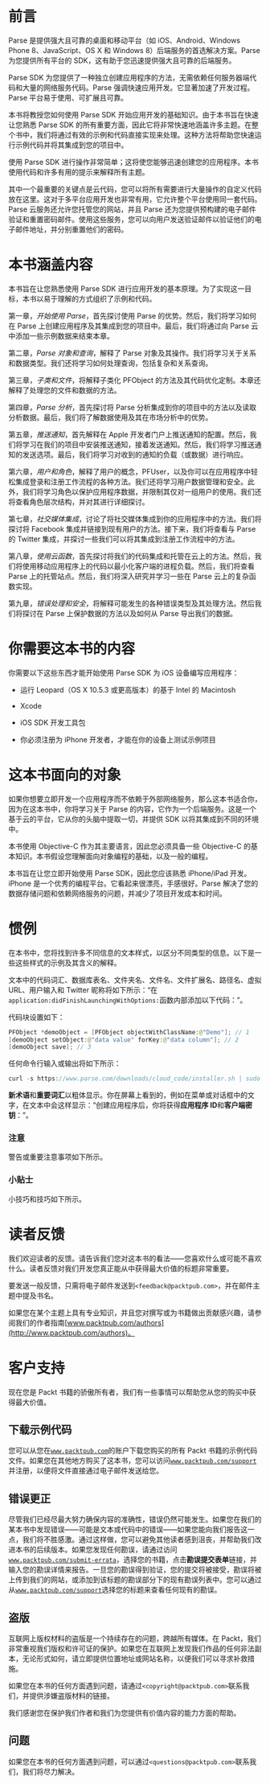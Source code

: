# 前言

Parse 是提供强大且可靠的桌面和移动平台（如 iOS、Android、Windows Phone 8、JavaScript、OS X 和 Windows 8）后端服务的首选解决方案。Parse 为您提供所有平台的 SDK，这有助于您迅速提供强大且可靠的后端服务。

Parse SDK 为您提供了一种独立创建应用程序的方法，无需依赖任何服务器端代码和大量的网络服务代码。Parse 强调快速应用开发。它显著加速了开发过程。Parse 平台易于使用、可扩展且可靠。

本书将教授您如何使用 Parse SDK 开始应用开发的基础知识。由于本书旨在快速让您熟悉 Parse SDK 的所有重要方面，因此它将非常快速地涵盖许多主题。在整个书中，我们将通过有效的示例和代码直接实现来处理。这种方法将帮助您快速运行示例代码并将其集成到您的项目中。

使用 Parse SDK 进行操作非常简单；这将使您能够迅速创建您的应用程序。本书使用代码和许多有用的提示来解释所有主题。

其中一个最重要的关键点是云代码，您可以将所有需要进行大量操作的自定义代码放在这里。这对于多平台应用开发也非常有用，它允许整个平台使用同一套代码。Parse 云服务还允许您托管您的网站，并且 Parse 还为您提供预构建的电子邮件验证和重置密码邮件。使用这些服务，您可以向用户发送验证邮件以验证他们的电子邮件地址，并分别重置他们的密码。

# 本书涵盖内容

本书旨在让您熟悉使用 Parse SDK 进行应用开发的基本原理。为了实现这一目标，本书以易于理解的方式组织了示例和代码。

第一章，*开始使用 Parse*，首先探讨使用 Parse 的优势。然后，我们将学习如何在 Parse 上创建应用程序及其集成到您的项目中。最后，我们将通过向 Parse 云中添加一些示例数据来结束本章。

第二章，*Parse 对象和查询*，解释了 Parse 对象及其操作。我们将学习关于关系和数据类型。我们还将学习如何处理查询，包括复杂和关系查询。

第三章，*子类和文件*，将解释子类化 PFObject 的方法及其代码优化定制。本章还解释了处理您的文件和数据的方法。

第四章，*Parse 分析*，首先探讨将 Parse 分析集成到你的项目中的方法以及读取分析数据。最后，我们将了解数据使用及其在市场分析中的优势。

第五章，*推送通知*，首先解释在 Apple 开发者门户上推送通知的配置。然后，我们将学习在我们的项目中安装推送通知，接着发送通知。然后，我们将学习推送通知的发送选项。最后，我们将学习对收到的通知的负载（或数据）进行响应。

第六章，*用户和角色*，解释了用户的概念，PFUser，以及你可以在应用程序中轻松集成登录和注册工作流程的各种方法。我们还将学习用户数据管理和安全。此外，我们将学习角色以保护应用程序数据，并限制其仅对一组用户的使用。我们还将查看角色层次结构，并对其进行详细探讨。

第七章，*社交媒体集成*，讨论了将社交媒体集成到你的应用程序中的方法。我们将探讨将 Facebook 集成并链接到现有用户的方法。接下来，我们将查看与 Parse 的 Twitter 集成，并探讨一些我们可以将其集成到注册工作流程中的方法。

第八章，*使用云函数*，首先探讨将我们的代码集成和托管在云上的方法。然后，我们将使用移动应用程序上的代码以最小化客户端的进程负载。然后，我们将查看 Parse 上的托管站点。然后，我们将深入研究并学习一些在 Parse 云上的复杂函数实现。

第九章，*错误处理和安全*，将解释可能发生的各种错误类型及其处理方法。然后我们将探讨在 Parse 上保护数据的方法以及如何从 Parse 导出我们的数据。

# 你需要这本书的内容

你需要以下这些东西才能开始使用 Parse SDK 为 iOS 设备编写应用程序：

+   运行 Leopard（OS X 10.5.3 或更高版本）的基于 Intel 的 Macintosh

+   Xcode

+   iOS SDK 开发工具包

+   你必须注册为 iPhone 开发者，才能在你的设备上测试示例项目

# 这本书面向的对象

如果你想要立即开发一个应用程序而不依赖于外部网络服务，那么这本书适合你，因为在这本书中，你将学习关于 Parse 的内容，它作为一个后端服务。这是一个基于云的平台，它从你的头脑中提取一切，并提供 SDK 以将其集成到不同的环境中。

本书使用 Objective-C 作为其主要语言，因此您必须具备一些 Objective-C 的基本知识。本书假设您理解面向对象编程的基础，以及一般的编程。

本书旨在让您立即开始使用 Parse SDK，因此您应该熟悉 iPhone/iPad 开发。iPhone 是一个优秀的编程平台。它看起来很漂亮，手感很好。Parse 解决了您的数据存储问题和依赖网络服务的问题，并减少了项目开发成本和时间。

# 惯例

在本书中，您将找到许多不同信息的文本样式，以区分不同类型的信息。以下是一些这些样式的示例及其含义的解释。

文本中的代码词汇、数据库表名、文件夹名、文件名、文件扩展名、路径名、虚拟 URL、用户输入和 Twitter 昵称将如下所示：“在`application:didFinishLaunchingWithOptions:`函数内部添加以下代码：”。

代码块设置如下：

```swift
PFObject *demoObject = [PFObject objectWithClassName:@"Demo"]; // 1
[demoObject setObject:@"data value" forKey:@"data column"]; // 2
[demoObject save]; // 3
```

任何命令行输入或输出将如下所示：

```swift
curl -s https://www.parse.com/downloads/cloud_code/installer.sh | sudo /bin/bash
```

**新术语**和**重要词汇**以粗体显示。你在屏幕上看到的，例如在菜单或对话框中的文字，在文本中会这样显示：“创建应用程序后，你将获得**应用程序 ID**和**客户端密钥**：”。

### 注意

警告或重要注意事项如下所示。

### 小贴士

小技巧和技巧如下所示。

# 读者反馈

我们欢迎读者的反馈。请告诉我们您对这本书的看法——您喜欢什么或可能不喜欢什么。读者反馈对我们开发您真正能从中获得最大价值的标题非常重要。

要发送一般反馈，只需将电子邮件发送到`<feedback@packtpub.com>`，并在邮件主题中提及书名。

如果您在某个主题上具有专业知识，并且您对撰写或为书籍做出贡献感兴趣，请参阅我们的作者指南[www.packtpub.com/authors](http://www.packtpub.com/authors)。

# 客户支持

现在您是 Packt 书籍的骄傲所有者，我们有一些事情可以帮助您从您的购买中获得最大价值。

## 下载示例代码

您可以从您在[`www.packtpub.com`](http://www.packtpub.com)的账户下载您购买的所有 Packt 书籍的示例代码文件。如果您在其他地方购买了这本书，您可以访问[`www.packtpub.com/support`](http://www.packtpub.com/support)并注册，以便将文件直接通过电子邮件发送给您。

## 错误更正

尽管我们已经尽最大努力确保内容的准确性，错误仍然可能发生。如果您在我们的某本书中发现错误——可能是文本或代码中的错误——如果您能向我们报告这一点，我们将不胜感激。通过这样做，您可以避免其他读者感到沮丧，并帮助我们改进本书的后续版本。如果您发现任何勘误，请通过访问[`www.packtpub.com/submit-errata`](http://www.packtpub.com/submit-errata)，选择您的书籍，点击**勘误提交表单**链接，并输入您的勘误详情来报告。一旦您的勘误得到验证，您的提交将被接受，勘误将被上传到我们的网站，或添加到该标题的勘误部分下的现有勘误列表中。您可以通过从[`www.packtpub.com/support`](http://www.packtpub.com/support)选择您的标题来查看任何现有的勘误。

## 盗版

互联网上版权材料的盗版是一个持续存在的问题，跨越所有媒体。在 Packt，我们非常重视我们版权和许可证的保护。如果您在互联网上发现我们作品的任何非法副本，无论形式如何，请立即提供位置地址或网站名称，以便我们可以寻求补救措施。

如果您在本书的任何方面遇到问题，请通过`<copyright@packtpub.com>`联系我们，并提供涉嫌盗版材料的链接。

我们感谢您在保护我们作者和我们为您提供有价值内容的能力方面的帮助。

## 问题

如果您在本书的任何方面遇到问题，可以通过`<questions@packtpub.com>`联系我们，我们将尽力解决。

